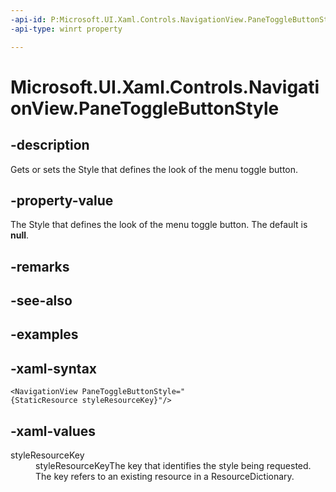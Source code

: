 ```yaml
---
-api-id: P:Microsoft.UI.Xaml.Controls.NavigationView.PaneToggleButtonStyle
-api-type: winrt property

---
```

<!-- Property syntax.
public Style PaneToggleButtonStyle { get;  set; }
-->

# Microsoft.UI.Xaml.Controls.NavigationView.PaneToggleButtonStyle


## -description

Gets or sets the Style that defines the look of the menu toggle button.


## -property-value

The Style that defines the look of the menu toggle button. The default is **null**.


## -remarks


## -see-also


## -examples


## -xaml-syntax
```xaml
<NavigationView PaneToggleButtonStyle="{StaticResource styleResourceKey}"/>
```



## -xaml-values
<dl><dt>styleResourceKey</dt><dd>styleResourceKeyThe key that identifies the style being requested. The key refers to an existing resource in a ResourceDictionary.</dd>
</dl>


